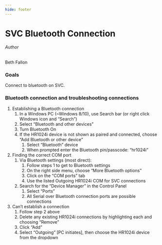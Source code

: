 ```yaml
---
hide: footer
---
```


# SVC Bluetooth Connection
###### Author
Beth Fallon

### Goals

Connect to bluetooth on SVC.

### Bluetooth connection and troubleshooting connections

1. Establishing a Bluetooth connection
    1. In a Windows PC (~Windows 8/10), use Search bar (or right click Windows icon and “Search”)
    2. Select “Bluetooth and other devices”
    3. Turn Bluetooth On
    4. If the HR1024i device is not shown as paired and connected, choose “Add Bluetooth or other device”
        1. Select “Bluetooth” device
        2. When prompted enter the Bluetooth pin/passcode: “hr1024i”
2. Finding the correct COM port
    1. Via Bluetooth settings (most direct):
        1. Follow steps 1 to get to Bluetooth settings
        2. On the right side menu, choose “More Bluetooth options”
        3. Click on the “COM ports” tab
        4. Use the listed Outgoing HR1024i COM for SVC connections
    2. Search for the “Device Manager” in the Control Panel
        1. Select “Ports”
        2. All Serial over Bluetooth connection ports are possible connections
3.  Can’t establish a connection
    1. Follow step 2 above
    2. Delete any existing HR1024i connections by highlighting each and choosing “Remove”
    3. Click “Add”
    4. Select “Outgoing” [PC initiates], then choose the HR1024i device from the dropdown
